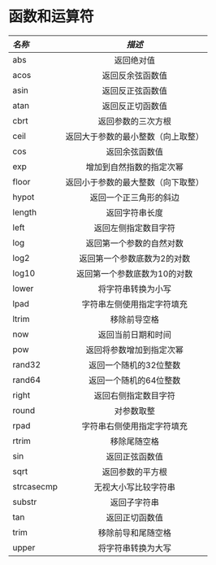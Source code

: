 # 函数和运算符

|  ***名称***        |  ***描述***                                 |
|:-------------|:-------------------------------------:|
|  abs         |  返回绝对值                           |
|  acos        |  返回反余弦函数值                     |
|  asin        |  返回反正弦函数值                     |
|  atan        |  返回反正切函数值                     |
|  cbrt        |  返回参数的三次方根                   |
|  ceil        |  返回大于参数的最小整数（向上取整）   |
|  cos         |  返回余弦函数值                       |
|  exp         |  增加到自然指数的指定次幂             |
|  floor       |  返回小于参数的最大整数（向下取整）   |
|  hypot       |  返回一个正三角形的斜边               |
|  length      |  返回字符串长度                       |
|  left        |  返回左侧指定数目字符                 |
|  log         |  返回第一个参数的自然对数             |
|  log2        |  返回第一个参数底数为2的对数          |
|  log10       |  返回第一个参数底数为10的对数         |
|  lower       |  将字符串转换为小写                   |
|  lpad        |  字符串左侧使用指定字符填充           |
|  ltrim       |  移除前导空格                         |
|  now         |  返回当前日期和时间                   |
|  pow         |  返回将参数增加到指定次幂             |
|  rand32      |  返回一个随机的32位整数               |
|  rand64      |  返回一个随机的64位整数               |
|  right       |  返回右侧指定数目字符                 |
|  round       |  对参数取整                           |
|  rpad        |  字符串右侧使用指定字符填充           |
|  rtrim       |  移除尾随空格                         |
|  sin         |  返回正弦函数值                       |
|  sqrt        |  返回参数的平方根                     |
|  strcasecmp  |  无视大小写比较字符串                 |
|  substr      |  返回子字符串                         |
|  tan         |  返回正切函数值                       |
|  trim        |  移除前导和尾随空格                   |
|  upper       |  将字符串转换为大写                   |
